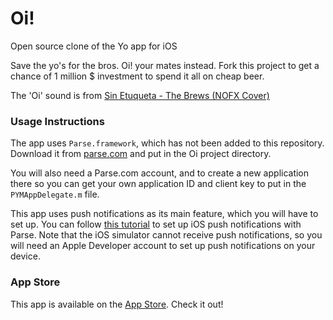 Oi!
==

Open source clone of the Yo app for iOS

Save the yo's for the bros. Oi! your mates instead. Fork this project to get a chance of 1 million $ investment to spend it all on cheap beer.

The 'Oi' sound is from [Sin Etuqueta - The Brews (NOFX Cover)](https://sinetiqueta.bandcamp.com/track/the-brews-nofx)


### Usage Instructions

The app uses `Parse.framework`, which has not been added to this repository. Download it from [parse.com](http://www.parse.com) and put in the Oi project directory.

You will also need a Parse.com account, and to create a new application there so you can get your own application ID and client key to put in the `PYMAppDelegate.m` file.

This app uses push notifications as its main feature, which you will have to set up. You can follow [this tutorial](https://www.parse.com/tutorials/ios-push-notifications) to set up iOS push notifications with Parse. Note that the iOS simulator cannot receive push notifications, so you will need an Apple Developer account to set up push notifications on your device.

### App Store
This app is available on the [App Store](https://itunes.apple.com/hk/app/oi!!!/id897987191?mt=8). Check it out!
